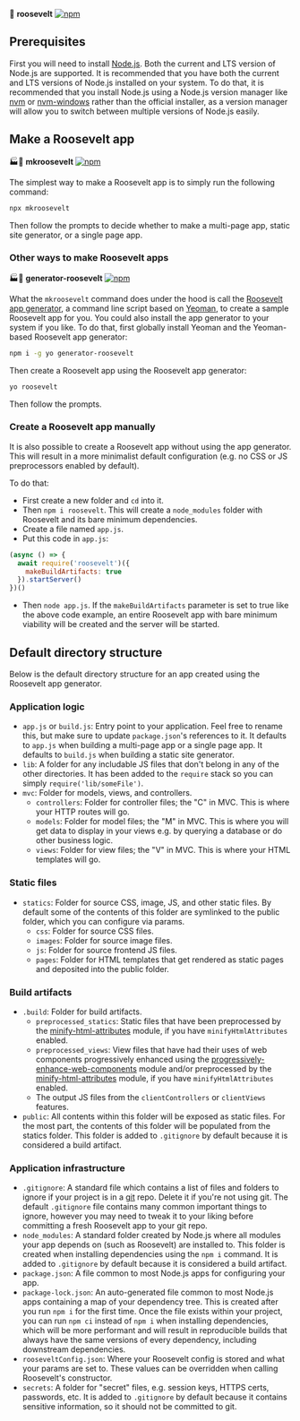 🧸 **roosevelt** [![npm](https://img.shields.io/npm/v/roosevelt.svg)](https://www.npmjs.com/package/roosevelt)

## Prerequisites

First you will need to install [Node.js](http://nodejs.org). Both the current and LTS version of Node.js are supported. It is recommended that you have both the current and LTS versions of Node.js installed on your system. To do that, it is recommended that you install Node.js using a Node.js version manager like [nvm](https://github.com/creationix/nvm) or [nvm-windows](https://github.com/coreybutler/nvm-windows) rather than the official installer, as a version manager will allow you to switch between multiple versions of Node.js easily.

## Make a Roosevelt app

🏭🧸 **mkroosevelt** [![npm](https://img.shields.io/npm/v/mkroosevelt.svg)](https://www.npmjs.com/package/mkroosevelt)

The simplest way to make a Roosevelt app is to simply run the following command:

```bash
npx mkroosevelt
```

Then follow the prompts to decide whether to make a multi-page app, static site generator, or a single page app.

### Other ways to make Roosevelt apps

 🏭🧸 **generator-roosevelt** [![npm](https://img.shields.io/npm/v/generator-roosevelt.svg)](https://www.npmjs.com/package/generator-roosevelt)

What the `mkroosevelt` command does under the hood is call the [Roosevelt app generator](https://github.com/rooseveltframework/generator-roosevelt), a command line script based on [Yeoman](http://yeoman.io), to create a sample Roosevelt app for you. You could also install the app generator to your system if you like. To do that, first globally install Yeoman and the Yeoman-based Roosevelt app generator:

```bash
npm i -g yo generator-roosevelt
```

Then create a Roosevelt app using the Roosevelt app generator:

```bash
yo roosevelt
```

Then follow the prompts.

### Create a Roosevelt app manually

It is also possible to create a Roosevelt app without using the app generator. This will result in a more minimalist default configuration (e.g. no CSS or JS preprocessors enabled by default).

To do that:

- First create a new folder and `cd` into it.
- Then `npm i roosevelt`. This will create a `node_modules` folder with Roosevelt and its bare minimum dependencies.
- Create a file named `app.js`.
- Put this code in `app.js`:
```javascript
(async () => {
  await require('roosevelt')({
    makeBuildArtifacts: true
  }).startServer()
})()
```

- Then `node app.js`. If the `makeBuildArtifacts` parameter is set to true like the above code example, an entire Roosevelt app with bare minimum viability will be created and the server will be started.

## Default directory structure

Below is the default directory structure for an app created using the Roosevelt app generator.

### Application logic

- `app.js` or `build.js`: Entry point to your application. Feel free to rename this, but make sure to update `package.json`'s references to it. It defaults to `app.js` when building a multi-page app or a single page app. It defaults to `build.js` when building a static site generator.
- `lib`: A folder for any includable JS files that don't belong in any of the other directories. It has been added to the `require` stack so you can simply `require('lib/someFile')`.
- `mvc`: Folder for models, views, and controllers.
  - `controllers`: Folder for controller files; the "C" in MVC. This is where your HTTP routes will go.
  - `models`: Folder for model files; the "M" in MVC. This is where you will get data to display in your views e.g. by querying a database or do other business logic.
  - `views`: Folder for view files; the "V" in MVC. This is where your HTML templates will go.

### Static files

- `statics`: Folder for source CSS, image, JS, and other static files. By default some of the contents of this folder are symlinked to the public folder, which you can configure via params.
  - `css`: Folder for source CSS files.
  - `images`: Folder for source image files.
  - `js`: Folder for source frontend JS files.
  - `pages`: Folder for HTML templates that get rendered as static pages and deposited into the public folder.

### Build artifacts

- `.build`: Folder for build artifacts.
  - `preprocessed_statics`: Static files that have been preprocessed by the [minify-html-attributes](https://rooseveltframework.org/docs/minify-html-attributes) module, if you have `minifyHtmlAttributes` enabled.
  - `preprocessed_views`: View files that have had their uses of web components progressively enhanced using the [progressively-enhance-web-components](https://rooseveltframework.org/docs/progressively-enhance-web-components) module and/or preprocessed by the [minify-html-attributes](https://rooseveltframework.org/docs/minify-html-attributes) module, if you have `minifyHtmlAttributes` enabled.
  - The output JS files from the `clientControllers` or `clientViews` features.
- `public`: All contents within this folder will be exposed as static files. For the most part, the contents of this folder will be populated from the statics folder. This folder is added to `.gitignore` by default because it is considered a build artifact.

### Application infrastructure

- `.gitignore`: A standard file which contains a list of files and folders to ignore if your project is in a [git](https://git-scm.com/) repo. Delete it if you're not using git. The default `.gitignore` file contains many common important things to ignore, however you may need to tweak it to your liking before committing a fresh Roosevelt app to your git repo.
- `node_modules`: A standard folder created by Node.js where all modules your app depends on (such as Roosevelt) are installed to. This folder is created when installing dependencies using the `npm i` command. It is added to `.gitignore` by default because it is considered a build artifact.
- `package.json`: A file common to most Node.js apps for configuring your app.
- `package-lock.json`: An auto-generated file common to most Node.js apps containing a map of your dependency tree. This is created after you run `npm i` for the first time. Once the file exists within your project, you can run `npm ci` instead of `npm i` when installing dependencies, which will be more performant and will result in reproducible builds that always have the same versions of every dependency, including downstream dependencies.
- `rooseveltConfig.json`: Where your Roosevelt config is stored and what your params are set to. These values can be overridden when calling Roosevelt's constructor.
- `secrets`: A folder for "secret" files, e.g. session keys, HTTPS certs, passwords, etc. It is added to `.gitignore` by default because it contains sensitive information, so it should not be committed to git.
